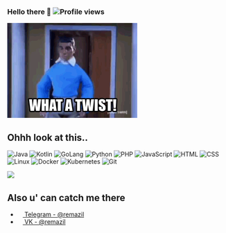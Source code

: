 ### Hello there 👋 ![Profile views](https://gpvc.arturio.dev/remazil)

![1ATP.gif](https://github.com/remazil/remazil/raw/main/1ATP.gif)

## Ohhh look at this..

![Java](https://img.shields.io/badge/-Java-%23ED8B00?logo=Oracle&logoColor=white&style=flat-square) ![Kotlin](https://img.shields.io/badge/-Kotlin-%237F52FF?logo=Kotlin&logoColor=white&style=flat-square) ![GoLang](https://img.shields.io/badge/-Go-%2300ADD8?logo=Go&logoColor=white&style=flat-square) ![Python](https://img.shields.io/badge/-Python-%233776AB?logo=Python&logoColor=white&style=flat-square) ![PHP](https://img.shields.io/badge/-PHP-%230075a8?logo=PHP&logoColor=white&style=flat-square) ![JavaScript](https://img.shields.io/badge/-JavaScript-%23e9d54c?logo=javascript&logoColor=white&style=flat-square) ![HTML](https://img.shields.io/badge/-HTML-%23de4b25?logo=html5&logoColor=white&style=flat-square) ![CSS](https://img.shields.io/badge/-CSS-%230174b8?logo=css3&logoColor=white&style=flat-square) ![Linux](https://img.shields.io/badge/-Linux-%23FCC624?logo=Linux&logoColor=black&style=flat-square) ![Docker](https://img.shields.io/badge/-Docker-%232496ED?logo=Docker&logoColor=white&style=flat-square) ![Kubernetes](https://img.shields.io/badge/-Kubernetes-%23326CE5?logo=Kubernetes&logoColor=white&style=flat-square) ![Git](https://img.shields.io/badge/-Git-%23ea4f32?logo=git&logoColor=white&style=flat-square)

<img src="https://github-readme-stats.vercel.app/api?username=remazil&show_icons=true&count_private=true&theme=tokyonight">

## Also u' can catch me there
- <a href="https://t.me/remazil"><img src="https://upload.wikimedia.org/wikipedia/commons/thumb/5/5a/Telegram_2019_simple_logo.svg/240px-Telegram_2019_simple_logo.svg.png" width=12 height=12 /> Telegram - @remazil</a>
- <a href="https://vk.com/remazil"><img src="https://upload.wikimedia.org/wikipedia/commons/thumb/f/f3/VK_Compact_Logo_%282021-present%29.svg/48px-VK_Compact_Logo_%282021-present%29.svg.png" width=12 height=12 /> VK - @remazil</a>


